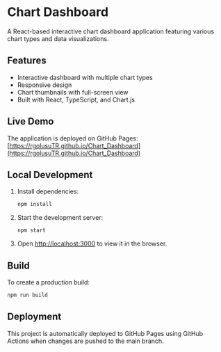 # Chart Dashboard

A React-based interactive chart dashboard application featuring various chart types and data visualizations.

## Features

- Interactive dashboard with multiple chart types
- Responsive design
- Chart thumbnails with full-screen view
- Built with React, TypeScript, and Chart.js

## Live Demo

The application is deployed on GitHub Pages: [https://rgolusuTR.github.io/Chart_Dashboard](https://rgolusuTR.github.io/Chart_Dashboard)

## Local Development

1. Install dependencies:

   ```bash
   npm install
   ```

2. Start the development server:

   ```bash
   npm start
   ```

3. Open [http://localhost:3000](http://localhost:3000) to view it in the browser.

## Build

To create a production build:

```bash
npm run build
```

## Deployment

This project is automatically deployed to GitHub Pages using GitHub Actions when changes are pushed to the main branch.

